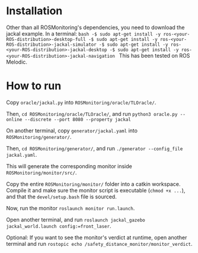 # Installation

Other than all ROSMonitoring's dependencies, you need to download the jackal example.
In a terminal:
``bash
-$ sudo apt-get install -y ros-<your-ROS-distribution>-desktop-full
-$ sudo apt-get install -y ros-<your-ROS-distribution>-jackal-simulator
-$ sudo apt-get install -y ros-<your-ROS-distribution>-jackal-desktop
-$ sudo apt-get install -y ros-<your-ROS-distribution>-jackal-navigation
``
This has been tested on ROS Melodic.

# How to run

Copy `oracle/jackal.py` into `ROSMonitoring/oracle/TLOracle/`.

Then, `cd ROSMonitoring/oracle/TLOracle/`, and run `python3 oracle.py --online --discrete --port 8080 --property jackal`

On another terminal, copy `generator/jackal.yaml` into `ROSMonitoring/generator/`.

Then, `cd ROSMonitoring/generator/`, and run `./generator --config_file jackal.yaml`.

This will generate the corresponding monitor inside `ROSMonitoring/monitor/src/`.

Copy the entire `ROSMonitoring/monitor/` folder into a catkin workspace. Compile it and make sure the monitor script is executable (`chmod +x ...`), and that the `devel/setup.bash` file is sourced.

Now, run the monitor `roslaunch monitor run.launch`.

Open another terminal, and run `roslaunch jackal_gazebo jackal_world.launch config:=front_laser`.

Optional: If you want to see the monitor's verdict at runtime, open another terminal and run `rostopic echo /safety_distance_monitor/monitor_verdict`.
